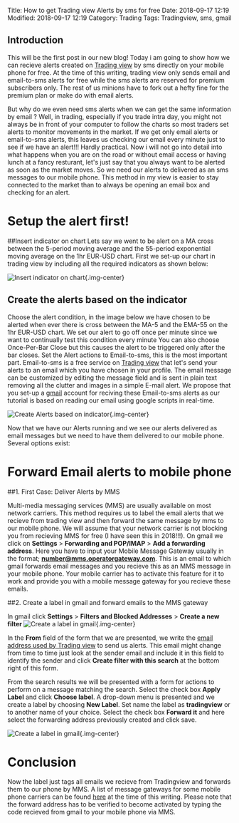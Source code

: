 Title: How to get Trading view Alerts by sms for free
Date: 2018-09-17 12:19
Modified: 2018-09-17 12:19
Category: Trading
Tags: Tradingview, sms, gmail

## **Introduction**


This will be the first post in our new blog! Today i am going to show how we can recieve alerts created on [Trading view](https://www.tradingview.com/) by sms directly on your mobile phone for free. At the time of this writing, trading view only sends email and email-to-sms alerts for free while the sms alerts are reserved for premium subscribers only. The rest of us minions have to fork out a hefty fine for the premium plan or make do with email alerts.

But why do we even need sms alerts when we can get the same information by email ?  Well, in trading, especially if you trade intra day, you might not always be in front of your computer to follow the charts so most traders set alerts to monitor movements in the market. If we get only email alerts or email-to-sms alerts, this leaves us checking our email every minute just to see if we have an alert!!! Hardly practical. Now i will not go into detail into what happens when you are on the road or without email access or having lunch at a fancy resturant, let's just say that you always want to be alerted as soon as the market moves. So we need our alerts to delivered as an sms messages to our mobile phone. This method in my view is easier to stay connected to the market than to always be opening an email box and checking for an alert.

# **Setup the alert first!**


##Insert indicator on chart
Lets say we went to be alert on a MA cross between the 5-period moving average and the 55-period exponential moving average on the 1hr EUR-USD chart. First we set-up our chart in trading view by including all the required indicators as shown below:

![Insert indicator on chart]({filename}/images/eurusdIndicators.png){.img-center}

## Create the alerts based on the indicator
Choose the alert condition, in the image below we have chosen to be alerted when ever there is cross between the MA-5 and the EMA-55 on the 1hr EUR-USD chart. We set our alert to go off once per minute since we want to continually test this condition every minute  You can also choose Once-Per-Bar Close  but this causes the alert to be triggered only after the bar closes. Set the Alert actions to Email-to-sms, this is the most important part. Email-to-sms is a free service on [Trading view](https://www.tradingview.com/) that let's send your alerts to an email which you have chosen in your profile. The email message can be customized by editing the message field and is sent in plain text removing all the clutter and images in a simple E-mail alert. We propose that you set-up a [gmail](https://www.gmail.com/) account for reciving these Email-to-sms alerts as our tutorial is based on reading our email using google scripts in real-time.

![Create Alerts based on indicator]({filename}/images/createalert.png){.img-center}

Now that we have our Alerts running and we see our alerts delivered as email messages but we need to have them delivered to our mobile phone. Several options exist:

# **Forward Email alerts to mobile phone**


##1. First Case: Deliver Alerts by MMS

Multi-media messaging services (MMS) are usually available on most network carriers. This method requires us to label the email alerts that we recieve from trading view and then forward the same message by mms to our mobile phone. We will assume that your network carrier is not blocking you from recieving MMS for free (I have seen this in 2018!!!). On gmail we click on **Settings** > **Forwarding and POP/IMAP** > **Add a forwarding address**. Here you have to input your Mobile Message Gateway usually in the format;  **number@mms.operatorgateway.com**.  This is an email to which gmail forwards email messages and you recieve this as an MMS message in your mobile phone. Your mobile carrier has to activate this feature for it to work and provide you with a mobile message gateway for you recieve these emails.

##2. Create a label in gmail and forward emails to the MMS gateway

In gmail click **Settings** > **Filters and Blocked Addresses** > **Create a new filter**
![Create a label in gmail]({filename}/images/createfilter.png){.img-center}

In the **From** field of the form that we are presented, we write the [email address used by Trading view](noreply@tradingview.com) to send us alerts. This email might change from time to time just look at the sender email and include it in this field to identify the sender and click  **Create filter with this search** at the bottom right of this form.

From the search results we will be presented with a form for actions to perform on a message matching the search. Select the check box **Apply Label** and click **Choose label**. A drop-down menu is presented and we create a label by choosing **New Label**. Set name the label as **tradingview** or to another name of your choice. Select the check box **Forward it** and here select the forwarding address previously created and click save.

![Create a label in gmail]({filename}/images/labeltradingview.png){.img-center}

# Conclusion

Now the label just tags all emails we recieve from Tradingview and forwards them to our phone by MMS. A list of message gateways for some mobile phone carriers can be found [here](https://kb.sandisk.com/app/answers/detail/a_id/17056/~/list-of-mobile-carrier-gateway-addresses) at the time of this writing. Please note that the forward address has to be verified to become activated by typing the code recieved from gmail to your mobile phone via MMS.

